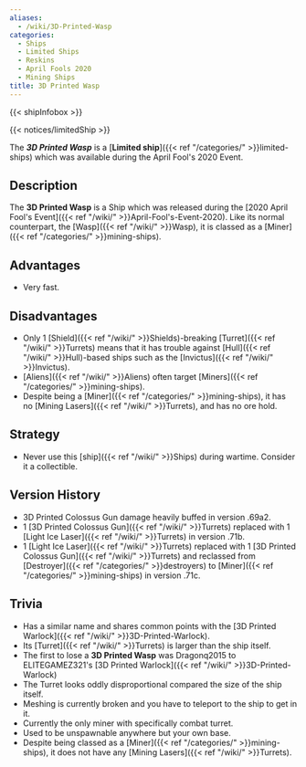 ```yaml
---
aliases:
  - /wiki/3D-Printed-Wasp
categories:
  - Ships
  - Limited Ships
  - Reskins
  - April Fools 2020
  - Mining Ships
title: 3D Printed Wasp
---
```


{{< shipInfobox >}}

{{< notices/limitedShip >}}

The **_3D Printed Wasp_** is a [**Limited ship**]({{< ref "/categories/" >}}limited-ships) which was available during the April Fool's 2020 Event.

## Description

The **3D Printed Wasp** is a Ship which was released during the [2020 April Fool's Event]({{< ref "/wiki/" >}}April-Fool's-Event-2020). Like its normal counterpart, the [Wasp]({{< ref "/wiki/" >}}Wasp), it is classed as a [Miner]({{< ref "/categories/" >}}mining-ships).

## Advantages

- Very fast.

## Disadvantages

- Only 1 [Shield]({{< ref "/wiki/" >}}Shields)-breaking [Turret]({{< ref "/wiki/" >}}Turrets) means that it has trouble against [Hull]({{< ref "/wiki/" >}}Hull)-based ships such as the [Invictus]({{< ref "/wiki/" >}}Invictus).
- [Aliens]({{< ref "/wiki/" >}}Aliens) often target [Miners]({{< ref "/categories/" >}}mining-ships).
- Despite being a [Miner]({{< ref "/categories/" >}}mining-ships), it has no [Mining Lasers]({{< ref "/wiki/" >}}Turrets), and has no ore hold.

## Strategy

- Never use this [ship]({{< ref "/wiki/" >}}Ships) during wartime. Consider it a collectible.

## Version History

- 3D Printed Colossus Gun damage heavily buffed in version .69a2.
- 1 [3D Printed Colossus Gun]({{< ref "/wiki/" >}}Turrets) replaced with 1 [Light Ice Laser]({{< ref "/wiki/" >}}Turrets) in version .71b.
- 1 [Light Ice Laser]({{< ref "/wiki/" >}}Turrets) replaced with 1 [3D Printed Colossus Gun]({{< ref "/wiki/" >}}Turrets) and reclassed from [Destroyer]({{< ref "/categories/" >}}destroyers) to [Miner]({{< ref "/categories/" >}}mining-ships) in version .71c.

## Trivia

- Has a similar name and shares common points with the [3D Printed Warlock]({{< ref "/wiki/" >}}3D-Printed-Warlock).
- Its [Turret]({{< ref "/wiki/" >}}Turrets) is larger than the ship itself.
- The first to lose a **3D Printed Wasp** was Dragonq2015 to ELITEGAMEZ321's [3D Printed Warlock]({{< ref "/wiki/" >}}3D-Printed-Warlock)
- The Turret looks oddly disproportional compared the size of the ship itself.
- Meshing is currently broken and you have to teleport to the ship to get in it.
- Currently the only miner with specifically combat turret.
- Used to be unspawnable anywhere but your own base.
- Despite being classed as a [Miner]({{< ref "/categories/" >}}mining-ships), it does not have any [Mining Lasers]({{< ref "/wiki/" >}}Turrets).
